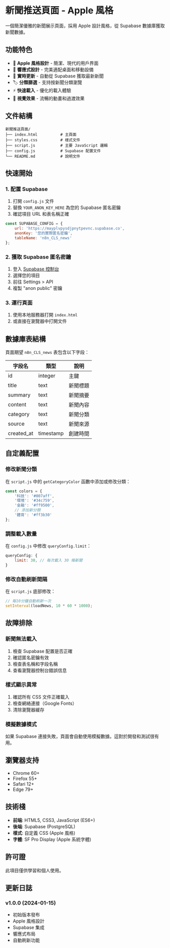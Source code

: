 # 新聞推送頁面 - Apple 風格

一個簡潔優雅的新聞展示頁面，採用 Apple 設計風格，從 Supabase 數據庫獲取新聞數據。

## 功能特色

- 🍎 **Apple 風格設計** - 簡潔、現代的用戶界面
- 📱 **響應式設計** - 完美適配桌面和移動設備
- 🔄 **實時更新** - 自動從 Supabase 獲取最新新聞
- 🏷️ **分類篩選** - 支持按新聞分類瀏覽
- ⚡ **快速載入** - 優化的載入體驗
- 🎨 **視覺效果** - 流暢的動畫和過渡效果

## 文件結構

```
新聞推送頁面/
├── index.html          # 主頁面
├── styles.css          # 樣式文件
├── script.js           # 主要 JavaScript 邏輯
├── config.js           # Supabase 配置文件
└── README.md           # 說明文件
```

## 快速開始

### 1. 配置 Supabase

1. 打開 `config.js` 文件
2. 替換 `YOUR_ANON_KEY_HERE` 為您的 Supabase 匿名密鑰
3. 確認項目 URL 和表名稱正確

```javascript
const SUPABASE_CONFIG = {
    url: 'https://mayplvpysdjpnytpevnc.supabase.co',
    anonKey: '您的實際匿名密鑰',
    tableName: 'n8n_CLS_news'
};
```

### 2. 獲取 Supabase 匿名密鑰

1. 登入 [Supabase 控制台](https://supabase.com/dashboard)
2. 選擇您的項目
3. 前往 Settings > API
4. 複製 "anon public" 密鑰

### 3. 運行頁面

1. 使用本地服務器打開 `index.html`
2. 或直接在瀏覽器中打開文件

## 數據庫表結構

頁面期望 `n8n_CLS_news` 表包含以下字段：

| 字段名 | 類型 | 說明 |
|--------|------|------|
| id | integer | 主鍵 |
| title | text | 新聞標題 |
| summary | text | 新聞摘要 |
| content | text | 新聞內容 |
| category | text | 新聞分類 |
| source | text | 新聞來源 |
| created_at | timestamp | 創建時間 |

## 自定義配置

### 修改新聞分類

在 `script.js` 中的 `getCategoryColor` 函數中添加或修改分類：

```javascript
const colors = {
    '科技': '#007aff',
    '環境': '#34c759',
    '金融': '#ff9500',
    // 添加新分類
    '體育': '#ff3b30'
};
```

### 調整載入數量

在 `config.js` 中修改 `queryConfig.limit`：

```javascript
queryConfig: {
    limit: 30, // 每次載入 30 條新聞
}
```

### 修改自動刷新間隔

在 `script.js` 底部修改：

```javascript
// 每10分鐘自動刷新一次
setInterval(loadNews, 10 * 60 * 1000);
```

## 故障排除

### 新聞無法載入

1. 檢查 Supabase 配置是否正確
2. 確認匿名密鑰有效
3. 檢查表名稱和字段名稱
4. 查看瀏覽器控制台錯誤信息

### 樣式顯示異常

1. 確認所有 CSS 文件正確載入
2. 檢查網絡連接（Google Fonts）
3. 清除瀏覽器緩存

### 模擬數據模式

如果 Supabase 連接失敗，頁面會自動使用模擬數據。這對於開發和測試很有用。

## 瀏覽器支持

- Chrome 60+
- Firefox 55+
- Safari 12+
- Edge 79+

## 技術棧

- **前端**: HTML5, CSS3, JavaScript (ES6+)
- **後端**: Supabase (PostgreSQL)
- **樣式**: 自定義 CSS (Apple 風格)
- **字體**: SF Pro Display (Apple 系統字體)

## 許可證

此項目僅供學習和個人使用。

## 更新日誌

### v1.0.0 (2024-01-15)
- 初始版本發布
- Apple 風格設計
- Supabase 集成
- 響應式布局
- 自動刷新功能